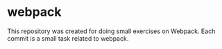# webpack
This repository was created for doing small exercises on Webpack. Each commit is a small task related to webpack.
